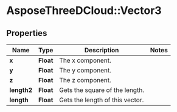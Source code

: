 # AsposeThreeDCloud::Vector3

## Properties
Name | Type | Description | Notes
------------ | ------------- | ------------- | -------------
**x** | **Float** | The x component. | 
**y** | **Float** | The y component. | 
**z** | **Float** | The z component. | 
**length2** | **Float** | Gets the square of the length.              | 
**length** | **Float** | Gets the length of this vector. | 


